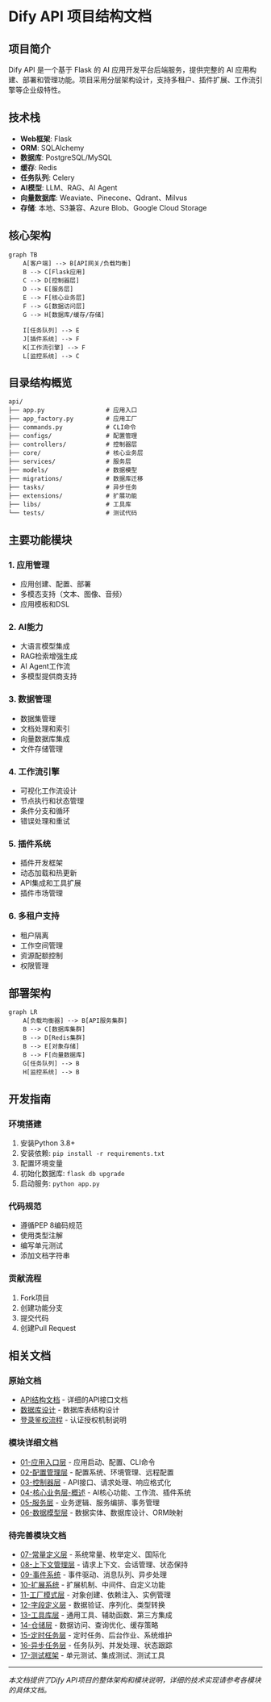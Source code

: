 # Dify API 项目结构文档

## 项目简介

Dify API 是一个基于 Flask 的 AI 应用开发平台后端服务，提供完整的 AI 应用构建、部署和管理功能。项目采用分层架构设计，支持多租户、插件扩展、工作流引擎等企业级特性。

## 技术栈

- **Web框架**: Flask
- **ORM**: SQLAlchemy
- **数据库**: PostgreSQL/MySQL
- **缓存**: Redis
- **任务队列**: Celery
- **AI模型**: LLM、RAG、AI Agent
- **向量数据库**: Weaviate、Pinecone、Qdrant、Milvus
- **存储**: 本地、S3兼容、Azure Blob、Google Cloud Storage

## 核心架构

```mermaid
graph TB
    A[客户端] --> B[API网关/负载均衡]
    B --> C[Flask应用]
    C --> D[控制器层]
    D --> E[服务层]
    E --> F[核心业务层]
    F --> G[数据访问层]
    G --> H[数据库/缓存/存储]
    
    I[任务队列] --> E
    J[插件系统] --> F
    K[工作流引擎] --> F
    L[监控系统] --> C
```

## 目录结构概览

```
api/
├── app.py                 # 应用入口
├── app_factory.py         # 应用工厂
├── commands.py            # CLI命令
├── configs/               # 配置管理
├── controllers/           # 控制器层
├── core/                  # 核心业务层
├── services/              # 服务层
├── models/                # 数据模型
├── migrations/            # 数据库迁移
├── tasks/                 # 异步任务
├── extensions/            # 扩展功能
├── libs/                  # 工具库
└── tests/                 # 测试代码
```

## 主要功能模块

### 1. 应用管理
- 应用创建、配置、部署
- 多模态支持（文本、图像、音频）
- 应用模板和DSL

### 2. AI能力
- 大语言模型集成
- RAG检索增强生成
- AI Agent工作流
- 多模型提供商支持

### 3. 数据管理
- 数据集管理
- 文档处理和索引
- 向量数据库集成
- 文件存储管理

### 4. 工作流引擎
- 可视化工作流设计
- 节点执行和状态管理
- 条件分支和循环
- 错误处理和重试

### 5. 插件系统
- 插件开发框架
- 动态加载和热更新
- API集成和工具扩展
- 插件市场管理

### 6. 多租户支持
- 租户隔离
- 工作空间管理
- 资源配额控制
- 权限管理

## 部署架构

```mermaid
graph LR
    A[负载均衡器] --> B[API服务集群]
    B --> C[数据库集群]
    B --> D[Redis集群]
    B --> E[对象存储]
    B --> F[向量数据库]
    G[任务队列] --> B
    H[监控系统] --> B
```

## 开发指南

### 环境搭建
1. 安装Python 3.8+
2. 安装依赖: `pip install -r requirements.txt`
3. 配置环境变量
4. 初始化数据库: `flask db upgrade`
5. 启动服务: `python app.py`

### 代码规范
- 遵循PEP 8编码规范
- 使用类型注解
- 编写单元测试
- 添加文档字符串

### 贡献流程
1. Fork项目
2. 创建功能分支
3. 提交代码
4. 创建Pull Request

## 相关文档

### 原始文档
- [API结构文档](doc/结构文档.md) - 详细的API接口文档
- [数据库设计](doc/数据库设计.md) - 数据库表结构设计
- [登录鉴权流程](doc/登录跟鉴权流程.md) - 认证授权机制说明

### 模块详细文档
- [01-应用入口层](modules/01-应用入口层.md) - 应用启动、配置、CLI命令
- [02-配置管理层](modules/02-配置管理层.md) - 配置系统、环境管理、远程配置
- [03-控制器层](modules/03-控制器层.md) - API接口、请求处理、响应格式化
- [04-核心业务层-概述](modules/04-核心业务层-概述.md) - AI核心功能、工作流、插件系统
- [05-服务层](modules/05-服务层.md) - 业务逻辑、服务编排、事务管理
- [06-数据模型层](modules/06-数据模型层.md) - 数据实体、数据库设计、ORM映射

### 待完善模块文档
- [07-常量定义层](modules/07-常量定义层.md) - 系统常量、枚举定义、国际化
- [08-上下文管理层](modules/08-上下文管理层.md) - 请求上下文、会话管理、状态保持
- [09-事件系统](modules/09-事件系统.md) - 事件驱动、消息队列、异步处理
- [10-扩展系统](modules/10-扩展系统.md) - 扩展机制、中间件、自定义功能
- [11-工厂模式层](modules/11-工厂模式层.md) - 对象创建、依赖注入、实例管理
- [12-字段定义层](modules/12-字段定义层.md) - 数据验证、序列化、类型转换
- [13-工具库层](modules/13-工具库层.md) - 通用工具、辅助函数、第三方集成
- [14-仓储层](modules/14-仓储层.md) - 数据访问、查询优化、缓存策略
- [15-定时任务层](modules/15-定时任务层.md) - 定时任务、后台作业、系统维护
- [16-异步任务层](modules/16-异步任务层.md) - 任务队列、并发处理、状态跟踪
- [17-测试框架](modules/17-测试框架.md) - 单元测试、集成测试、测试工具

---

*本文档提供了Dify API项目的整体架构和模块说明，详细的技术实现请参考各模块的具体文档。* 